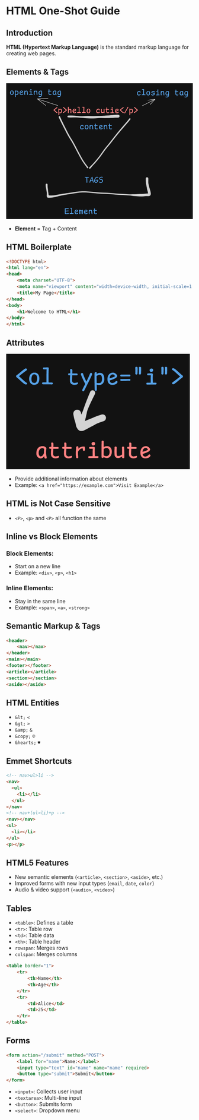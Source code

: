 # HTML One-Shot Guide

## Introduction
**HTML (Hypertext Markup Language)** is the standard markup language for creating web pages.

## Elements & Tags
![HTML Elements](image.png)
- **Element** = Tag + Content

## HTML Boilerplate
```html
<!DOCTYPE html>
<html lang="en">
<head>
    <meta charset="UTF-8">
    <meta name="viewport" content="width=device-width, initial-scale=1.0">
    <title>My Page</title>
</head>
<body>
    <h1>Welcome to HTML</h1>
</body>
</html>
```

## Attributes
![HTML Attributes](image-1.png)
- Provide additional information about elements
- Example: `<a href="https://example.com">Visit Example</a>`

## HTML is Not Case Sensitive
- `<P>`, `<p>` and `<P>` all function the same

## Inline vs Block Elements
### **Block Elements:**
- Start on a new line
- Example: `<div>`, `<p>`, `<h1>`

### **Inline Elements:**
- Stay in the same line
- Example: `<span>`, `<a>`, `<strong>`

## Semantic Markup & Tags
```html
<header>
    <nav></nav>
</header>
<main></main>
<footer></footer>
<article></article>
<section></section>
<aside></aside>
```

## HTML Entities
- `&lt;` `<`
- `&gt;` `>`
- `&amp;` `&`
- `&copy;` `©`
- `&hearts;` `♥`

## Emmet Shortcuts
```html
<!-- nav>ul>li -->
<nav>
  <ul>
    <li></li>
  </ul>
</nav>
<!-- nav+(ul>li)+p -->
<nav></nav>
<ul>
  <li></li>
</ul>
<p></p>
```

## HTML5 Features
- New semantic elements (`<article>`, `<section>`, `<aside>`, etc.)
- Improved forms with new input types (`email`, `date`, `color`)
- Audio & video support (`<audio>`, `<video>`)

## Tables
- `<table>`: Defines a table
- `<tr>`: Table row
- `<td>`: Table data
- `<th>`: Table header
- `rowspan`: Merges rows
- `colspan`: Merges columns

```html
<table border="1">
    <tr>
        <th>Name</th>
        <th>Age</th>
    </tr>
    <tr>
        <td>Alice</td>
        <td>25</td>
    </tr>
</table>
```

## Forms
```html
<form action="/submit" method="POST">
    <label for="name">Name:</label>
    <input type="text" id="name" name="name" required>
    <button type="submit">Submit</button>
</form>
```
- `<input>`: Collects user input
- `<textarea>`: Multi-line input
- `<button>`: Submits form
- `<select>`: Dropdown menu


